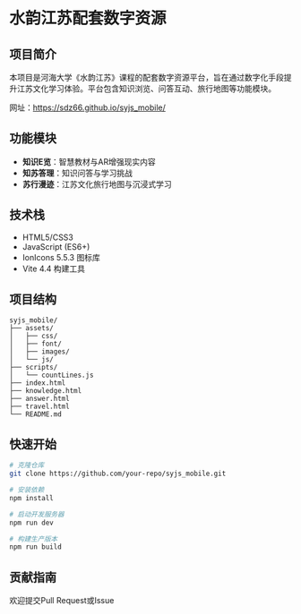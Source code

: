 
# 水韵江苏配套数字资源

## 项目简介
本项目是河海大学《水韵江苏》课程的配套数字资源平台，旨在通过数字化手段提升江苏文化学习体验。平台包含知识浏览、问答互动、旅行地图等功能模块。

网址：https://sdz66.github.io/syjs_mobile/


## 功能模块
- **知识E览**：智慧教材与AR增强现实内容
- **知苏答理**：知识问答与学习挑战
- **苏行漫迹**：江苏文化旅行地图与沉浸式学习

## 技术栈
- HTML5/CSS3
- JavaScript (ES6+)
- IonIcons 5.5.3 图标库
- Vite 4.4 构建工具

## 项目结构
```
syjs_mobile/
├── assets/
│   ├── css/
│   ├── font/
│   ├── images/
│   └── js/
├── scripts/
│   └── countLines.js
├── index.html
├── knowledge.html
├── answer.html
├── travel.html
└── README.md
```

## 快速开始
```bash
# 克隆仓库
git clone https://github.com/your-repo/syjs_mobile.git

# 安装依赖
npm install

# 启动开发服务器
npm run dev

# 构建生产版本
npm run build
```

## 贡献指南
欢迎提交Pull Request或Issue
